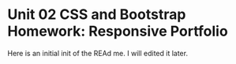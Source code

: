 # Unit 02 CSS and Bootstrap Homework: Responsive Portfolio

Here is an initial init of the REAd me. I will edited it later. 
